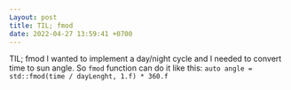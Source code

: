 ```yaml
---
Layout: post
title: TIL; fmod
date: 2022-04-27 13:59:41 +0700
---
```

TIL; fmod
I wanted to implement a day/night cycle and I needed to convert time to sun angle. So `fmod` function can do it like this: `auto angle = std::fmod(time / dayLenght, 1.f) * 360.f`